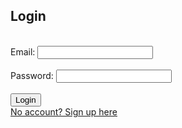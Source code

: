 ## Login
<br>

<form action="login()">
    Email: <input type="email" required>
    <br>
    <br>
    Password: <input type="password" required>
    <br>
    <br>
    <button>Login</button>
    <br>
    <a href="signup">No account? Sign up here</a>
</form>

<br>

<script>

var url = "https://crimebusters.tk"
// Comment out next line for local testing
// url = "http://localhost:8085"
// Authenticate endpoint
const login_url = url + '/authenticate';


    // Set body to include login data
    const body = {
        email: "c@gmail.com",
        password: "c",
    };

    // Set Headers to support cross origin
    const requestOptions = {
        method: 'POST',
        mode: 'cors', // no-cors, *cors, same-origin
        cache: 'no-cache', // *default, no-cache, reload, force-cache, only-if-cached
        credentials: 'include', // include, *same-origin, omit
        body: JSON.stringify(body),
        headers: {
            "content-type": "application/json",
        },
    };

    // Fetch JWT
    fetch(login_url, requestOptions);


    /*
data = {email:"a@gmail.com", password:"a"};
fetch("https://crimebusters.tk/authenticate", 
{method: 'POST', 
mode: 'cors', 
cache: 'no-cache', 
//credentials: 'include', 
withCredentials: 'true',
body: JSON.stringify(data),
headers: {'content-type':'application/json',
}, 
});
*/



    /*
data = {email:"a@gmail.com",password:"a"};
fetch("https://crimebusterstest.tk/login/authenticate", {method: 'POST', mode: 'no-cors', headers: {'Accept': 'application/json', 'Content-Type':'application/json'}, body: JSON.stringify(data)})
*/

/*
    data = {email:"a@gmail.com",password:"a"};
fetch("https://crimebusters.tk/login/authenticate", {method: 'POST',  headers: {'Accept': 'application/json', 'Content-Type':'application/json'}, body: JSON.stringify(data)})
*/
</script>